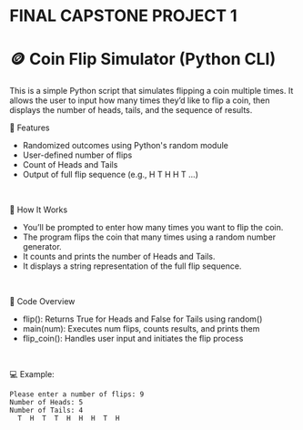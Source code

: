 # FINAL CAPSTONE PROJECT 1
 # 🪙 Coin Flip Simulator (Python CLI)
This is a simple Python script that simulates flipping a coin multiple times. It allows the user to input how many times they’d like to flip a coin, then displays the number of heads, tails, and the sequence of results.
<br />

🎯 Features

  * Randomized outcomes using Python's random module
  * User-defined number of flips
  * Count of Heads and Tails
  * Output of full flip sequence (e.g., H T H H T ...)
<br />

🧠 How It Works

  * You’ll be prompted to enter how many times you want to flip the coin.
  * The program flips the coin that many times using a random number generator.
  * It counts and prints the number of Heads and Tails.
  * It displays a string representation of the full flip sequence.
<br />

🧱 Code Overview

  * flip():	Returns True for Heads and False for Tails using random()
  * main(num):	Executes num flips, counts results, and prints them
  * flip_coin():	Handles user input and initiates the flip process
<br />

💻 Example:

    Please enter a number of flips: 9
    Number of Heads: 5
    Number of Tails: 4
      T  H  T  T  H  H  H  T  H 
